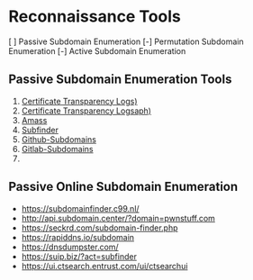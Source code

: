 # Reconnaissance Tools
  [ ] Passive Subdomain Enumeration
  [-] Permutation Subdomain Enumeration
  [-] Active Subdomain Enumeration

## Passive Subdomain Enumeration Tools

1. [Certificate Transparency Logs)](https://github.com/0xhardyboy/Bug-Bounty-Scripts/blob/main/crt.sh)
2. [Certificate Transparency Logsaph)]()
3. [Amass](https://github.com/owasp-amass/amass)
4. [Subfinder](https://github.com/projectdiscovery/subfinder)
5. [Github-Subdomains](https://github.com/gwen001/github-subdomains)
6. [Gitlab-Subdomains](https://github.com/gwen001/gitlab-subdomains)
7. 

## Passive Online Subdomain Enumeration
- https://subdomainfinder.c99.nl/
- http://api.subdomain.center/?domain=pwnstuff.com
- https://seckrd.com/subdomain-finder.php
- https://rapiddns.io/subdomain
- https://dnsdumpster.com/
- https://suip.biz/?act=subfinder
- https://ui.ctsearch.entrust.com/ui/ctsearchui
